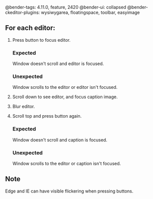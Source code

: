 @bender-tags: 4.11.0, feature, 2420
@bender-ui: collapsed
@bender-ckeditor-plugins: wysiwygarea, floatingspace, toolbar, easyimage

## For each editor:

1. Press button to focus editor.

	### Expected

	Window doesn't scroll and editor is focused.

	### Unexpected

	Window scrolls to the editor or editor isn't focused.

1. Scroll down to see editor, and focus caption image.

1. Blur editor.

1. Scroll top and press button again.

	### Expected

	Window doesn't scroll and caption is focused.

	### Unexpected

	Window scrolls to the editor or caption isn't focused.

## Note

Edge and IE can have visible flickering when pressing buttons.
